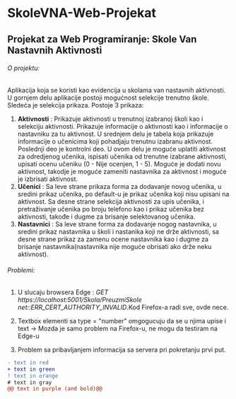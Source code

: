 # SkoleVNA-Web-Projekat
## Projekat za Web Programiranje: Skole Van Nastavnih Aktivnosti

###### O projektu:

Aplikacija koja se koristi kao evidencija u skolama van nastavnih aktivnosti.
U gornjem delu aplikacije postoji mogućnost selekcije trenutno škole.
Sledeća je selekcija prikaza. Postoje 3 prikaza:
1. **Aktivnosti** : Prikazuje aktivnosti u trenutnoj izabranoj školi kao i selekciju aktivnosti.
Prikazuje informacije o aktivnosti kao i informacije o nastavniku za tu aktivnost.
U srednjem delu je tabela koja prikazuje informacije o učenicima koji pohadjaju trenutnu izabranu aktivnost.
Poslednji deo je kontrolni deo. U ovom delu je moguće uplatiti aktivnost za odredjenog učenika, ispisati učenika od trenutne izabrane aktivnosti,
upisati ocenu učeniku (0 - Nije ocenjen, 1 - 5).
Moguće je dodati novu aktivnost, takodje je moguće zameniti nastavnika za aktivnost i moguće je izbrisati aktivnost.
2. **Učenici** : Sa leve strane prikaza forma za dodavanje novog učenika, u sredini prikaz učenika, po default-u je prikaz učenika koji nisu upisani na aktivnost. 
Sa desne strane selekcija aktivnosti za upis učenika, i pretraživanje učenika po broju telefono kao i prikaz učenika bez aktivnosti, takođe i dugme za brisanje selektovanog učenika.
3. **Nastavnici** : Sa leve strane forma za dodavanje nogog nastavnika, u sredini prikaz nastavnika u školi i nastanika koji ne drže aktivnosti, sa desne strane prikaz za zamenu ocene nastavnika kao i dugme za brisanje nastavnika(nastavnika nije moguće obrisati ako drže neku aktivnost).


###### Problemi:
1. U slucaju browsera Edge : *GET https://localhost:5001/Skola/PreuzmiSkole net::ERR_CERT_AUTHORITY_INVALID*.Kod Firefox-a radi sve, ovde nece.

2. Textbox elementi sa type = "number" omgogucuju da se u njima upise i text -> Mozda je samo problem na Firefox-u, ne mogu da testiram na Edge-u

3. Problem sa pribavljanjem informacija sa servera pri pokretanju prvi put.

```diff
- text in red
+ text in green
! text in orange
# text in gray
@@ text in purple (and bold)@@
```
